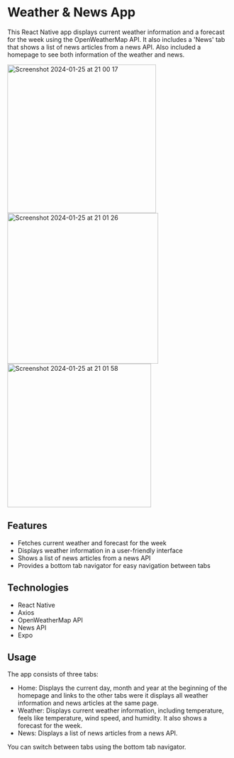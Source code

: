 # Weather & News App
This React Native app displays current weather information and a forecast for the week using the OpenWeatherMap API. It also includes a 'News' tab that shows a list of news articles 
from a news API. Also included a homepage to see both information of the weather and news.

<img width="335" alt="Screenshot 2024-01-25 at 21 00 17" src="https://github.com/Danhub03/weather_and_news/assets/118169550/d02906f2-715b-406a-8103-f5afba0815aa">
<img width="340" alt="Screenshot 2024-01-25 at 21 01 26" src="https://github.com/Danhub03/weather_and_news/assets/118169550/4f9e1094-2f16-438a-b636-3e5ed81e9585">
<img width="324" alt="Screenshot 2024-01-25 at 21 01 58" src="https://github.com/Danhub03/weather_and_news/assets/118169550/345c4ec7-d83d-4c7b-a4bb-7ae876ab033e">

## Features
* Fetches current weather and forecast for the week
* Displays weather information in a user-friendly interface
* Shows a list of news articles from a news API
* Provides a bottom tab navigator for easy navigation between tabs

## Technologies
* React Native
* Axios
* OpenWeatherMap API
* News API
* Expo

## Usage

The app consists of three tabs:

* Home: Displays the current day, month and year at the beginning of the homepage and links to the other tabs were it displays all weather information and news articles at the same page. 
* Weather: Displays current weather information, including temperature, feels like temperature, wind speed, and humidity. It also shows a forecast for the week.
* News: Displays a list of news articles from a news API.

You can switch between tabs using the bottom tab navigator.


